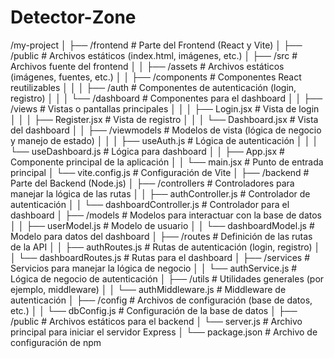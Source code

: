# Detector-Zone
/my-project
│
├── /frontend                 # Parte del Frontend (React y Vite)
│   ├── /public               # Archivos estáticos (index.html, imágenes, etc.)
│   ├── /src                  # Archivos fuente del frontend
│   │   ├── /assets           # Archivos estáticos (imágenes, fuentes, etc.)
│   │   ├── /components       # Componentes React reutilizables
│   │   │   ├── /auth         # Componentes de autenticación (login, registro)
│   │   │   └── /dashboard    # Componentes para el dashboard
│   │   ├── /views            # Vistas o pantallas principales
│   │   │   ├── Login.jsx     # Vista de login
│   │   │   ├── Register.jsx  # Vista de registro
│   │   │   └── Dashboard.jsx # Vista del dashboard
│   │   ├── /viewmodels       # Modelos de vista (lógica de negocio y manejo de estado)
│   │   │   ├── useAuth.js    # Lógica de autenticación
│   │   │   └── useDashboard.js  # Lógica para dashboard
│   │   ├── App.jsx           # Componente principal de la aplicación
│   │   └── main.jsx          # Punto de entrada principal
│   └── vite.config.js        # Configuración de Vite
│
├── /backend                  # Parte del Backend (Node.js)
│   ├── /controllers          # Controladores para manejar la lógica de las rutas
│   │   ├── authController.js # Controlador de autenticación
│   │   └── dashboardController.js # Controlador para el dashboard
│   ├── /models               # Modelos para interactuar con la base de datos
│   │   ├── userModel.js      # Modelo de usuario
│   │   └── dashboardModel.js # Modelo para datos del dashboard
│   ├── /routes               # Definición de las rutas de la API
│   │   ├── authRoutes.js     # Rutas de autenticación (login, registro)
│   │   └── dashboardRoutes.js # Rutas para el dashboard
│   ├── /services             # Servicios para manejar la lógica de negocio
│   │   └── authService.js    # Lógica de negocio de autenticación
│   ├── /utils                # Utilidades generales (por ejemplo, middleware)
│   │   └── authMiddleware.js # Middleware de autenticación
│   ├── /config               # Archivos de configuración (base de datos, etc.)
│   │   └── dbConfig.js       # Configuración de la base de datos
│   ├── /public               # Archivos estáticos para el backend
│   └── server.js             # Archivo principal para iniciar el servidor Express
│
└── package.json              # Archivo de configuración de npm
